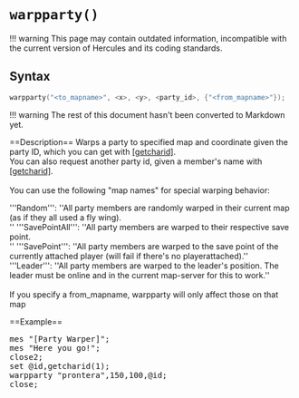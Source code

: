 # `warpparty()`

!!! warning
	This page may contain outdated information, incompatible with the current version of Hercules and its coding standards.

## Syntax

```c
warpparty("<to_mapname>", <x>, <y>, <party_id>, {"<from_mapname>"});
```

!!! warning
	The rest of this document hasn't been converted to Markdown yet.

==Description==
Warps a party to specified map and coordinate given the party ID, which you can get with [[getcharid]](1).<br/>
You can also request another party id, given a member's name with [[getcharid]](1,<player_name>).<br/>
<br/>
You can use the following "map names" for special warping behavior:<br/>

'''Random''':    ''All party members are randomly warped in their current map (as if they all used a fly wing).<br/>''
'''SavePointAll''':    ''All party members are warped to their respective save point.<br/>''
'''SavePoint''':    ''All party members are warped to the save point of the currently attached player (will fail if there's no playerattached).''<br/>
'''Leader''':    ''All party members are warped to the leader's position. The leader must be online and in the current map-server for this to work.''<br/>
<br/>
If you specify a from_mapname, warpparty will only affect those on that map

==Example==
<pre>
mes "[Party Warper]";
mes "Here you go!";
close2;
set @id,getcharid(1);
warpparty "prontera",150,100,@id;
close;
</pre>
